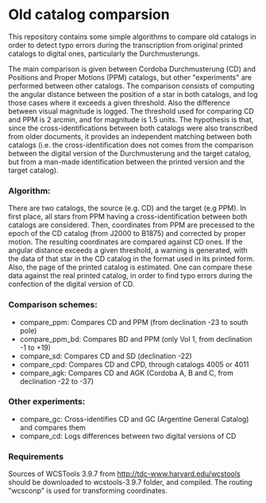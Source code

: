 # Old catalog comparsion

This repository contains some simple algorithms to compare old catalogs in order to detect typo errors during the transcription from original printed catalogs to digital ones, particularly the Durchmusterungs.

The main comparison is given between Cordoba Durchmusterung (CD) and Positions and Proper Motions (PPM) catalogs, but other "experiments" are performed between other catalogs.
The comparison consists of computing the angular distance between the position of a star in both catalogs, and log those cases where it exceeds a given threshold. Also the difference between visual magnitude is logged.
The threshold used for comparing CD and PPM is 2 arcmin, and for magnitude is 1.5 units.
The hypothesis is that, since the cross-identifications between both catalogs were also transcribed from older documents, it provides an independent matching between both catalogs (i.e. the cross-identification does not comes from the comparison between the digital version of the Durchmusterung and the target catalog, but from a man-made identification between the printed version and the target catalog).

### Algorithm:

There are two catalogs, the source (e.g. CD) and the target (e.g PPM).
In first place, all stars from PPM having a cross-identification between both catalogs are considered. Then, coordinates from PPM are precessed
to the epoch of the CD catalog (from J2000 to B1875) and corrected by
proper motion. The resulting coordinates are compared against CD ones.
If the angular distance exceeds a given threshold, a warning is generated, with the data of that star in the CD catalog in the format
used in its printed form. Also, the page of the printed catalog is
estimated.
One can compare these data against the real printed catalog, in order to
find typo errors during the confection of the digital version of CD.  

### Comparison schemes:

- compare_ppm: Compares CD and PPM (from declination -23 to south pole)
- compare_ppm_bd: Compares BD and PPM (only Vol 1, from declination -1 to +19)
- compare_sd: Compares CD and SD (declination -22)
- compare_cpd: Compares CD and CPD, through catalogs 4005 or 4011
- compare_agk: Compares CD and AGK (Cordoba A, B and C, from declination -22 to -37)

### Other experiments:

- compare_gc: Cross-identifies CD and GC (Argentine General Catalog) and compares them
- compare_cd: Logs differences between two digital versions of CD

### Requirements

Sources of WCSTools 3.9.7 from http://tdc-www.harvard.edu/wcstools should be downloaded to wcstools-3.9.7 folder, and compiled.
The routing "wcsconp" is used for transforming coordinates.

